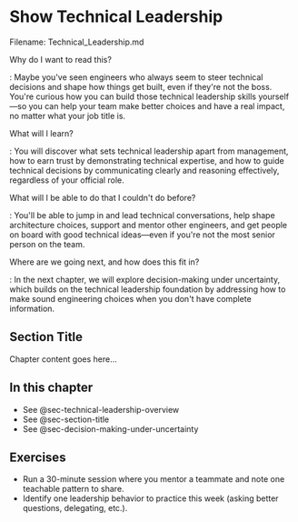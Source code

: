# Show Technical Leadership

Filename: Technical_Leadership.md

<!-- begin chapter id="chp.technical_leadership" -->

<!-- begin storymap -->
Why do I want to read this?

: Maybe you've seen engineers who always seem to steer technical decisions and shape how things get built, even if they're not the boss. You're curious how you can build those technical leadership skills yourself—so you can help your team make better choices and have a real impact, no matter what your job title is.

What will I learn?

: You will discover what sets technical leadership apart from management, how to earn trust by demonstrating technical expertise, and how to guide technical decisions by communicating clearly and reasoning effectively, regardless of your official role.

What will I be able to do that I couldn't do before?

: You'll be able to jump in and lead technical conversations, help shape architecture choices, support and mentor other engineers, and get people on board with good technical ideas—even if you're not the most senior person on the team.

Where are we going next, and how does this fit in?

: In the next chapter, we will explore decision-making under uncertainty, which builds on the technical leadership foundation by addressing how to make sound engineering choices when you don't have complete information.
<!-- end storymap -->

## Section Title

Chapter content goes here...

<!-- end chapter -->

<!-- AI:BEGIN:mini-toc -->
## In this chapter
- See @sec-technical-leadership-overview
- See @sec-section-title
- See @sec-decision-making-under-uncertainty
<!-- AI:END:mini-toc -->

<!-- AI:BEGIN:end-matter -->
## Exercises
- Run a 30-minute session where you mentor a teammate and note one teachable pattern to share.
- Identify one leadership behavior to practice this week (asking better questions, delegating, etc.).
<!-- AI:END:end-matter -->